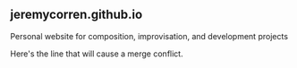 ## jeremycorren.github.io

Personal website for composition, improvisation, and development projects

Here's the line that will cause a merge conflict.
